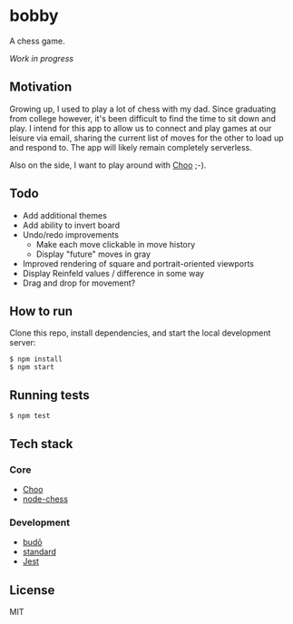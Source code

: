 # bobby

A chess game.

_Work in progress_

## Motivation

Growing up, I used to play a lot of chess with my dad. Since graduating from
college however, it's been difficult to find the time to sit down and play.
I intend for this app to allow us to connect and play games at our leisure
via email, sharing the current list of moves for the other to load up and
respond to. The app will likely remain completely serverless.

Also on the side, I want to play around with [Choo](https://choo.io/) ;-).

## Todo

- Add additional themes
- Add ability to invert board
- Undo/redo improvements
  - Make each move clickable in move history
  - Display "future" moves in gray
- Improved rendering of square and portrait-oriented viewports
- Display Reinfeld values / difference in some way
- Drag and drop for movement?

## How to run

Clone this repo, install dependencies, and start the local development server:

    $ npm install
    $ npm start

## Running tests

    $ npm test

## Tech stack

### Core

- [Choo](https://choo.io/)
- [node-chess](https://brozeph.github.io/node-chess/)

### Development

- [budō](https://github.com/mattdesl/budo)
- [standard](https://standardjs.com/)
- [Jest](https://facebook.github.io/jest/)

## License

MIT
